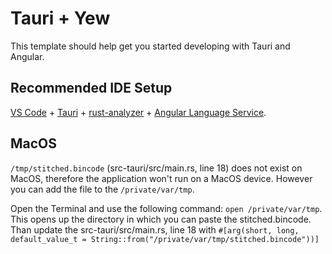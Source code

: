 # Tauri + Yew

This template should help get you started developing with Tauri and Angular.

## Recommended IDE Setup

[VS Code](https://code.visualstudio.com/) + [Tauri](https://marketplace.visualstudio.com/items?itemName=tauri-apps.tauri-vscode) + [rust-analyzer](https://marketplace.visualstudio.com/items?itemName=rust-lang.rust-analyzer) + [Angular Language Service](https://marketplace.visualstudio.com/items?itemName=Angular.ng-template).

## MacOS
`/tmp/stitched.bincode` (src-tauri/src/main.rs, line 18) does not exist on MacOS, therefore the application won't run on a MacOS device. However you can add the file to the `/private/var/tmp`.

Open the Terminal and use the following command: `open /private/var/tmp`.
This opens up the directory in which you can paste the stitched.bincode.
Than update the src-tauri/src/main.rs, line 18 with `#[arg(short, long, default_value_t = String::from("/private/var/tmp/stitched.bincode"))]`